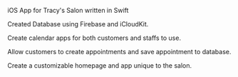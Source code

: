 iOS App for Tracy's Salon written in Swift

Created Database using Firebase and iCloudKit.

Create calendar apps for both customers and staffs to use.

Allow customers to create appointments and save appointment to database.

Create a customizable homepage and app unique to the salon. 
